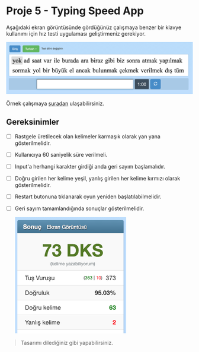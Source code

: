 # Proje 5 - Typing Speed App

Aşağıdaki ekran görüntüsünde gördüğünüz çalışmaya benzer bir klavye kullanımı için hız testi uygulaması geliştirmeniz gerekiyor.


![preview](./figures/preview.png)

Örnek çalışmaya [şuradan](https://10fastfingers.com/typing-test/turkish) ulaşabilirsiniz.


## Gereksinimler

- [ ] Rastgele üretilecek olan kelimeler karmaşık olarak yan yana gösterilmelidir.
- [ ] Kullanıcıya 60 saniyelik süre verilmeli.
- [ ] Input'a herhangi karakter girdiği anda geri sayım başlamalıdır.
- [ ] Doğru girilen her kelime yeşil, yanlış girilen her kelime kırmızı olarak gösterilmelidir.
- [ ] Restart butonuna tıklanarak oyun yeniden başlatılabilmelidir.
- [ ] Geri sayım tamamlandığında sonuçlar gösterilmelidir. 

  ![preview](./figures/result.png)



> Tasarımı dilediğiniz gibi yapabilirsiniz.